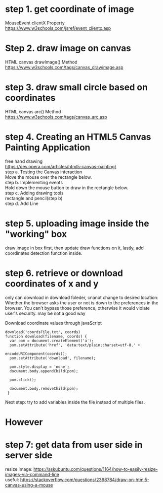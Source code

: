 # step 1. get coordinate of image   
MouseEvent clientX Property    
https://www.w3schools.com/jsref/event_clientx.asp    

# Step 2. draw image on canvas    
HTML canvas drawImage() Method   
https://www.w3schools.com/tags/canvas_drawimage.asp   

# step 3. draw small circle based on coordinates     
HTML canvas arc() Method   
https://www.w3schools.com/tags/canvas_arc.asp   

# step 4. Creating an HTML5 Canvas Painting Application   
free hand drawing   
https://dev.opera.com/articles/html5-canvas-painting/    
step a. Testing the Canvas interaction   
Move the mouse over the rectangle below.   
step b. Implementing events   
Hold down the mouse button to draw in the rectangle below.    
step c. Adding drawing tools   
rectangle and pencil(step b)   
step d. Add Line   

# step 5. uploading image inside the "working" box    
draw image in box first, then update draw functions on it, lastly, add coordinates detection function inside.

# step 6. retrieve or download coordinates of x and y   
only can download in download foleder, cnanot change to desired location: Whether the browser asks the user or not is down to the preferences in the browser. You can't bypass those preference, otherwise it would violate user's security. may be not a good way   

Download coordinate values through javaScript   

    download('coordsFile.txt', coords)      
    function download(filename, coords) {
      var pom = document.createElement('a');
      pom.setAttribute('href', 'data:text/plain;charset=utf-8,' + 

    encodeURIComponent(coords));
      pom.setAttribute('download', filename);

      pom.style.display = 'none';
      document.body.appendChild(pom);

      pom.click();

      document.body.removeChild(pom);
     }

Next step: try to add variables inside the file instead of multiple files.   

# However    
# step 7: get data from user side in server side     





resize image: https://askubuntu.com/questions/1164/how-to-easily-resize-images-via-command-line    
useful: https://stackoverflow.com/questions/2368784/draw-on-html5-canvas-using-a-mouse     
